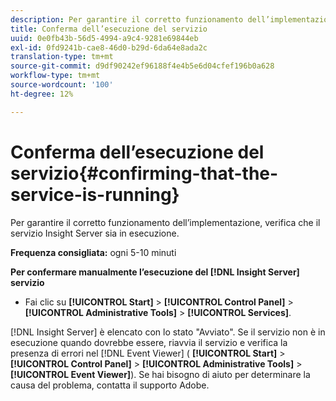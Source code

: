 ```yaml
---
description: Per garantire il corretto funzionamento dell’implementazione, verifica che il servizio Insight Server sia in esecuzione.
title: Conferma dell’esecuzione del servizio
uuid: 0e0fb43b-56d5-4994-a9c4-9281e69844eb
exl-id: 0fd9241b-cae8-46d0-b29d-6da64e8ada2c
translation-type: tm+mt
source-git-commit: d9df90242ef96188f4e4b5e6d04cfef196b0a628
workflow-type: tm+mt
source-wordcount: '100'
ht-degree: 12%

---
```


# Conferma dell’esecuzione del servizio{#confirming-that-the-service-is-running}

Per garantire il corretto funzionamento dell’implementazione, verifica che il servizio Insight Server sia in esecuzione.

**Frequenza consigliata:** ogni 5-10 minuti

**Per confermare manualmente l’esecuzione del  [!DNL Insight Server] servizio**

* Fai clic su **[!UICONTROL Start]** > **[!UICONTROL Control Panel]** > **[!UICONTROL Administrative Tools]** > **[!UICONTROL Services]**.

[!DNL Insight Server] è elencato con lo stato &quot;Avviato&quot;. Se il servizio non è in esecuzione quando dovrebbe essere, riavvia il servizio e verifica la presenza di errori nel [!DNL Event Viewer] ( **[!UICONTROL Start]** > **[!UICONTROL Control Panel]** > **[!UICONTROL Administrative Tools]** > **[!UICONTROL Event Viewer]**). Se hai bisogno di aiuto per determinare la causa del problema, contatta il supporto Adobe.
